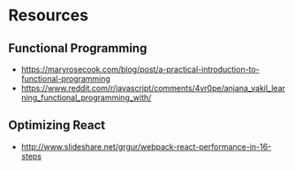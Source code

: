 # Resources

## Functional Programming

- https://maryrosecook.com/blog/post/a-practical-introduction-to-functional-programming
- https://www.reddit.com/r/javascript/comments/4vr0pe/anjana_vakil_learning_functional_programming_with/

## Optimizing React

- http://www.slideshare.net/grgur/webpack-react-performance-in-16-steps
